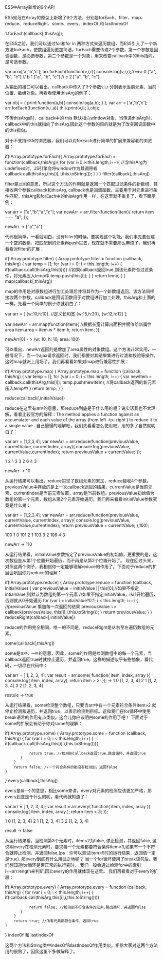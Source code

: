 ES5中Array新增的9个API

ES5规范在Array的原型上新增了9个方法，分别是forEach、filter、map、reduce、reduceRight、some、every、indexOf 和 lastIndexOf

1.forEach(callback[,thisArg]);

在ES5之前，我们可以通过for和for in 两种方式来遍历数组，而ES5引入了一个新方法forEach，使数组遍历更加简洁，forEach需要传递2个参数，第一个参数是回调函数，是必选参数，第二个参数是一个对象，用来改变callback中的this指向，是可选参数。

var arr=['a','b','c'];
	arr.forEach(function(v,i,r){
		console.log(v,i,r);//==>a 0 ["a", "b", "c"]
				     // b 1 ["a", "b", "c"]
				     // c 2 ["a", "b", "c"]

从输出的接口可以看出，callback中传入了3个参数v,i,r 分别表示当前元素、当前位置、数组对象。再看看使用thisArg的例子：

var obj = {
   print:function(a,b){
       console.log(a,b);
   }
};
var arr = ['a','b','c'];
arr.forEach(function(v,i,a){
   this.print(v,i);
},obj);

不传thisArgs时，callback中的 this 默认指向window对象，当传递thisArg时，callback中的this就指向了thisArg,因此这个参数的目的就是为了改变回调函数中的this指向。

对于不支持ES5的浏览器，我们可以对forEach进行简单的扩展来兼容老的浏览器：

if(!Array.prototype.forEach){
    Array.prototype.forEach = function(callback,thisArg){
        for (var i=0;i<this.length;i++){
            //当thisArg为undefined时，JS引擎会将window作为其调用者
            callback.call(thisArg,this[i],i,this.toString());
        }
    }
}
filter(callback[,thisArg])

filter是`过滤`的意思，所以这个方法的作用就是返回一个匹配过滤条件的新数组，其接收两个参数callback和thisArg, callback也是回调函数，主要用于对元素进行条件匹配，thisArg和forEach中的thisArg作用一样，在这里就不重复了，看下面示例：

var arr = ["a","b","a","c"];
var newArr = arr.filter(function(item){
     return item === "a";
});

newArr -> ["a","a"]

代码很简单，一看就明白，没有filter的时候，要实现这个功能，我们事先要创建一个空的数组，把匹配到的元素再push进去，现在就不需要那么麻烦了，我们再看看对filter的扩展：

if(!Array.prototype.filter) {
    Array.prototype.filter = function (callback, thisArg) {
        var temp = [];
        for (var i = 0; i < this.length; i++) {
           if(callback.call(thisArg,this[i])){
               //如果callback返回true,则该元素符合过滤条件，将元素压入temp中
               temp.push(this[i]);
           }
        }
        return temp;
    }
}
map(callback[,thisArg])

map的作用是对原数组进行加工处理后并将其作为一个新数组返回，该方法同样接收两个参数，callback是回调函数用于对数组进行加工处理，thisArg和上面的一样。先看一个简单的例子你就明白了：

var arr = [
   {w:10,h:10}, //定义长和宽
   {w:15,h:20},
   {w:12,h:12}
];

var newArr = arr.map(function(item){
   //根据长宽计算出面积并赋值给新属性area
   item.area = item.w * item.h;
   return item;
});

newArr[0] - > {w: 10, h: 10, area: 100}

可以看出，newArr返回的是增加了area属性的对象数组。这个方法非常实用，一般情况下，当一个ajax请求返回时，我们都要对其结果集进行过滤和校验等操作，这时map就派上用场了。我们再看看如果对map进行兼容性扩展：

if(!Array.prototype.map) {
   Array.prototype.map = function (callback, thisArg) {
       var temp = [];
       for (var i = 0; i < this.length; i++) {
           var newItem = callback.call(thisArg,this[i]);
           temp.push(newItem); //将callback返回的新元素压入temp中
       }
       return temp;
   }
}

reduce(callback[,initialValue])

reduce在这里有`减少`的意思，那reduce到底是干什么用的呢？说实话我也不太理解，看看比较官方的解释：The method  applies  a  function  against  an accumulator and each  value  of the array (from  left -to- right ) to reduce it to  a  single  value . 自己慢慢的理解吧，我们先看看怎么使用吧，用的多了自然就明白了：

var arr = [1,2,3,4];
var newArr = arr.reduce(function(previousValue, currentValue, currentIndex, array){
    console.log(previousValue, currentValue,currentIndex);
    return previousValue + currentValue;
});

1 2 1
3 3 2
6 4 3

newArr -> 10

从运行结果可以看出，reduce实现了数组元素的累加，reduce接收4个参数，previousValue中存放的是上一次callback返回的结果，currentValue是当前元素，currentIndex是当前元素位置，array是当前数组。previousValue初始值为数组的第一个元素，数组从第2个元素开始遍历。我们再来看看initialValue参数究竟是什么鬼：

var arr = [1,2,3,4];
var newArr = arr.reduce(function(previousValue, currentValue, currentIndex, array){
    console.log(previousValue, currentValue,currentIndex);
    return previousValue + currentValue;
},100);

100 1 0
101 2 1
103 3 2
106 4 3

newArr -> 110

从运行结果看，initialValue参数指定了previousValue的初始值，更重要的是，这次数组是从第1个位置开始遍历，而不再是从第2个位置开始了。 现在回过头来，对照这两个例子，我相信你一定能够理解reduce的作用了。下面对于reduce的扩展会巩固你对reduce的理解：

if(!Array.prototype.reduce) {
   Array.prototype.reduce = function (callback, initialValue) {
        var previousValue = initialValue || this[0];//如果不指定intialValue,则默认为数组的第一个元素
        //如果不指定initialValue，i从1开始遍历，否则就从0开始遍历
        for (var i = initialValue?0:1; i < this.length; i++) {
            //previousValue 累加每一次返回的结果
            previousValue += callback(previousValue, this[i],i,this.toString());
        }
        return previousValue;
    }
}
reduceRight(callback[,initialValue])

reduce的作用完全相同，唯一的不同是，reduceRight是从右至左遍历数组的元素。

some(callback[,thisArg])

some是`某些、一些`的意思，因此，some的作用是检测数组中的每一个元素，当callback返回true时就停止遍历，并返回true，这样的描述似乎有些抽象，看代码，一切尽在代码中：

var arr = [ 1, 2, 3, 4];
var result = arr.some( function( item, index, array ){
    console.log( item, index, array);
    return item > 2;
});
->
 1 0 [1, 2, 3, 4]
 2 1 [1, 2, 3, 4]
 3 2 [1, 2, 3, 4]

 restule -> true

从运行结果看，some检测整个数组，只要当arr中有一个元素符合条件item>2 就停止检测和遍历，并返回true，以表示检测到目标。这和我们在for循环中使用break语言的作用有点类似，这会儿你应该明白some的作用了吧！ 下面对于some的扩展会有助于你对some的理解：

if(!Array.prototype.some) {
   Array.prototype.some = function (callback, thisArg) {
        for (var i = 0; i < this.length; i++) {
           if(callback.call(thisArg,this[i],i,this.toString())){

               return true; //检测到callback返回true,跳出循环，并返回true
           }
        }
        return false; //一个符合条件的都没有检测到，返回false
    }
}
every(callback[,thisArg])

every是`每一个`的意思，相比some来讲，every对元素的检测应该更加严格，那every到底是干什么的呢，看代码就知道了：

var arr = [ 1, 2, 3, 4];
var result = arr.every( function( item, index, array ){
    console.log( item, index, array );
    return item < 3;
});

 1 0 [1, 2, 3, 4]
 2 1 [1, 2, 3, 4]
 3 2 [1, 2, 3, 4]

 result -> false

从运行结果看，当检测第3个元素时，item<2为false, 停止检测，并返回false, 这说明every在检测元素时，要求每一个元素都要符合条件item<3,如果有一个不符合就停止检测，并返回false,(ps：你可以测试item<5时的运行结果，返回值一定是true). 那every到底有什么用武之地呢？ 当一个for循环使用了break语句后，我们想知道for循环是否正常的执行完时， 我们一般会通过检测for中的索引i==arr.length来判断,因此every的作用就体现在这里。 我们再看看对于every的扩展：

if(!Array.prototype.every) {
   Array.prototype.every = function (callback, thisArg) {
        for (var i = 0; i < this.length; i++) {
           if(!callback.call(thisArg,this[i],i,this.toString())){

               return false; //检测到不符合条件的元素,跳出循环，并返回false
           }
        }
        return true; //所有元素都符合条件，返回true
    }
}
indexOf 和 lastIndexOf

这两个方法和String类中indexOf和lastIndexOf作用类似，相信大家对这两个方法用的很熟了，因此这里不多做解释了。

